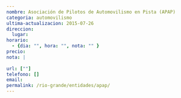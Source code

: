 ```yaml
---
nombre: Asociación de Pilotos de Automovilismo en Pista (APAP)
categoria: automovilismo
ultima-actualizacion: 2015-07-26
direccion: 
  lugar: 
horario: 
  - {dia: "", hora: "", nota: "" }
precio: 
nota: | 
  
url: [""]
telefono: []
email: 
permalink: /rio-grande/entidades/apap/
---
```


